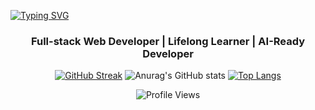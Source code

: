 
[![Typing SVG](https://readme-typing-svg.demolab.com?font=Tektur&pause=1000&color=000000&width=435&lines=Hi+%F0%9F%91%8B%2C+Welcome+to+My+GitHub+Profile!;Full-Stack++web+developer+%F0%9F%92%BB;Always+learning+new+things++%F0%9F%93%9D)](https://git.io/typing-svg)

<h3 align="center">Full-stack Web Developer | Lifelong Learner | AI-Ready Developer</h3>

<!--
### 👨‍💻 About Me

I'm a passionate web developer who believes that technology + creativity = future.

Currently, I'm focused on mastering both front-end and back-end skills with a strong emphasis on AI compatibility and performance optimization.

- 🌱 I spend **10+ hours daily** learning and building projects
- 🧠 Building a strong foundation in **JavaScript, TypeScript, React, Node.js, Firebase, and more**
- 🎯 Goal: To become an **AI-native developer** ready for the evolving future of tech
- 📍 Open to **freelance** and **remote opportunities** from across the globe

---

 -->


<div align="center">



[![GitHub Streak](https://streak-stats.demolab.com?user=mohammad-ebadi)](https://git.io/streak-stats)
![Anurag's GitHub stats](https://github-readme-stats.vercel.app/api?username=mohammad-ebadi&show_icons=true)
[![Top Langs](https://github-readme-stats.vercel.app/api/top-langs/?username=mohammad-ebadi)](https://github.com/anuraghazra/github-readme-stats)


![Profile Views](https://komarev.com/ghpvc/?username=mohammad-ebadi&color=blue)



</div>







<!--

<p align="center">
<a href="https://github.com/mohammad-ebadi">
<img src="[https://readme-typing-svg.demolab.com?font=Fira+Code&size=22&pause=1000&color=36BCF7&center=true&vCenter=true&width=500&height=45&lines=Code.+Create.+Evolve.;10%2B+Hours+Learning+Daily;JavaScript+|+React+|+Node+|+Next.js;Open+to+Freelance+%26+Remote+Jobs](https://readme-typing-svg.demolab.com/?font=Fira+Code&size=22&pause=1000&color=36BCF7&center=true&vCenter=true&width=500&height=45&lines=Code.+Create.+Evolve.;10%2B+Hours+Learning+Daily;JavaScript+%7C+React+%7C+Node+%7C+Next.js;Open+to+Freelance+%26+Remote+Jobs)" alt="Typing SVG" />
</a>
</p>

---

 

### 🛠 Tech Stack & Tools

<p align="center">
<img src="https://skillicons.dev/icons?i=html,css,tailwind,js,ts,react,next,nodejs,express,firebase,mongodb,sql,docker,aws,git,github,vscode,linux" />
</p>

---

### 🚀 Featured Projects

- 🔥 [Instagram Clone](https://github.com/YOUR_USERNAME/instagram-clone) – React + Firebase + Chakra UI
- 🌐 [Personal Portfolio](https://yourportfolio.vercel.app/) – Next.js, Tailwind CSS, TypeScript
- 🧠 [AI Chat UI](https://github.com/YOUR_USERNAME/ai-chat-ui) – OpenAI API, React, Tailwind
- 📂 [Full-stack Blog App](https://github.com/YOUR_USERNAME/blog-app) – Node.js + MongoDB + JWT Auth

---

-->
